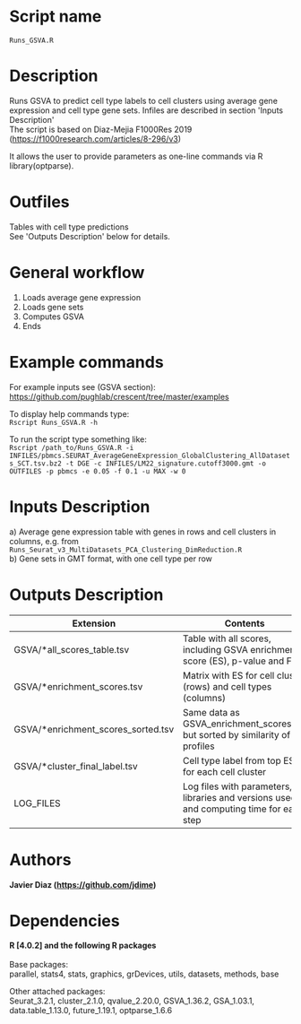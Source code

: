 Script name
================
`Runs_GSVA.R`

Description
================
Runs GSVA to predict cell type labels to cell clusters using average gene expression and cell type gene sets. Infiles are described in section 'Inputs Description'<br />
The script is based on Diaz-Mejia F1000Res 2019 (https://f1000research.com/articles/8-296/v3)<br />

It allows the user to provide parameters as one-line commands via R library(optparse).

Outfiles
================
Tables with cell type predictions<br />
See 'Outputs Description' below for details.

General workflow
================
  1. Loads average gene expression
  2. Loads gene sets
  3. Computes GSVA
  4. Ends

Example commands
================
For example inputs see (GSVA section): <br />
https://github.com/pughlab/crescent/tree/master/examples <br />

To display help commands type: <br />
`Rscript Runs_GSVA.R -h`

To run the script type something like:<br />
`Rscript /path_to/Runs_GSVA.R -i INFILES/pbmcs.SEURAT_AverageGeneExpression_GlobalClustering_AllDatasets_SCT.tsv.bz2 -t DGE -c INFILES/LM22_signature.cutoff3000.gmt -o OUTFILES -p pbmcs -e 0.05 -f 0.1 -u MAX -w 0`

Inputs Description
================
a) Average gene expression table with genes in rows and cell clusters in columns, e.g. from `Runs_Seurat_v3_MultiDatasets_PCA_Clustering_DimReduction.R`<br />
b) Gene sets in GMT format, with one cell type per row<br />

Outputs Description
================
|               Extension                  |                        Contents                        |
| --------------------------------------   |  ----------------------------------------------------- |
| GSVA/*all_scores_table.tsv | Table with all scores, including GSVA enrichment score (ES), p-value and FDR |
| GSVA/*enrichment_scores.tsv | Matrix with ES for cell cluster (rows) and cell types (columns) |
| GSVA/*enrichment_scores_sorted.tsv | Same data as GSVA_enrichment_scores.tsv but sorted by similarity of ES profiles |
| GSVA/*cluster_final_label.tsv | Cell type label from top ES for each cell cluster | 
| LOG_FILES				   | Log files with parameters, libraries and versions used, and computing time for each step |

Authors
================

**Javier Diaz (https://github.com/jdime)**

Dependencies
================

**R [4.0.2] and the following R packages** <br /><br />
Base packages:<br />
parallel, stats4, stats, graphics, grDevices, utils, datasets, methods, base

Other attached packages:<br />
Seurat_3.2.1, cluster_2.1.0, qvalue_2.20.0, GSVA_1.36.2, GSA_1.03.1, data.table_1.13.0, future_1.19.1, optparse_1.6.6
